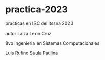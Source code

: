 # practica-2023
practicas en ISC del itssna 2023

autor Laiza Leon Cruz

8vo Ingenieria en Sistemas Computacionales

Luis 
Rufino
Saula
Paulina
